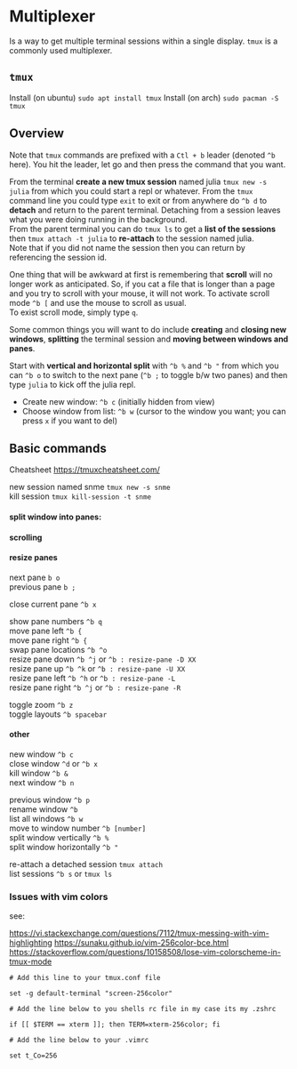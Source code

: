 # Multiplexer

Is a way to get multiple terminal sessions within a single display. 
`tmux` is a commonly used multiplexer.

## `tmux`

Install (on ubuntu) `sudo apt install tmux`
Install (on arch) `sudo pacman -S tmux`

## Overview

Note that `tmux` commands are prefixed with a `Ctl + b` leader (denoted `^b` here). 
You hit the leader, let go and then press the command that you want. 

From the terminal **create a new tmux session** named julia `tmux new -s julia` from which you could start a repl or whatever.
From the `tmux` command line you could type `exit` to exit or from anywhere do `^b d` to **detach** and return to the parent terminal.
Detaching from a session leaves what you were doing running in the background.  
From the parent terminal you can do `tmux ls` to get a **list of the sessions** then `tmux attach -t julia` to **re-attach** to the session named julia.  
Note that if you did not name the session then you can return by referencing the session id.  

One thing that will be awkward at first is remembering that **scroll** will no longer work as anticipated. 
So, if you cat a file that is longer than a page and you try to scroll with your mouse, it will not work.
To activate scroll mode	`^b [` and use the mouse to scroll as usual.  
To exist scroll mode, simply type `q`.

Some common things you will want to do include **creating** and **closing new windows**, **splitting** the terminal session and **moving between windows and panes**.

Start with **vertical and horizontal split** with `^b %`  and `^b "` from which you can `^b o` to switch to the next pane (`^b ;` to toggle b/w two panes) and then type `julia` to kick off the julia repl.



+ Create new window:  `^b c`   (initially hidden from view)
+ Choose window from list: `^b w` (cursor to the window you want; you can press `x` if you want to del)





## Basic commands

Cheatsheet https://tmuxcheatsheet.com/



new session named snme        `tmux new -s snme`  
kill session                  `tmux kill-session -t snme`   

#### split window into panes:

 

#### scrolling

   

#### resize panes

next pane	                  `b o`   
previous pane	              `b ;`   
  
close current pane            `^b x`       

show pane numbers	          `^b q`    
move pane left	              `^b {`    
move pane right	              `^b {`    
swap pane locations	          `^b ^o`    
resize pane down	          `^b ^j` or `^b : resize-pane -D XX`    
resize pane up	              `^b ^k` or `^b : resize-pane -U XX`    
resize pane left	          `^b ^h` or `^b : resize-pane -L`    
resize pane right	          `^b ^j` or `^b : resize-pane -R`    

toggle zoom                   `^b z`    
toggle layouts                `^b spacebar`    

#### other

new window	                  `^b c`     
close window                  `^d` or `^b x`     
kill window	                  `^b &`    
next window	                  `^b n`    

previous window	              `^b p`   
rename window	              `^b`    
list all windows	          `^b w`     
move to window number	      `^b [number]`     
split window vertically	      `^b %`    
split window horizontally	  `^b "`    

re-attach a detached session  `tmux attach`    
list sessions                 `^b s` or `tmux ls`  

### Issues with vim colors

see:

https://vi.stackexchange.com/questions/7112/tmux-messing-with-vim-highlighting
https://sunaku.github.io/vim-256color-bce.html
https://stackoverflow.com/questions/10158508/lose-vim-colorscheme-in-tmux-mode


```
# Add this line to your tmux.conf file

set -g default-terminal "screen-256color"

# Add the line below to you shells rc file in my case its my .zshrc

if [[ $TERM == xterm ]]; then TERM=xterm-256color; fi 

# Add the line below to your .vimrc

set t_Co=256

```
